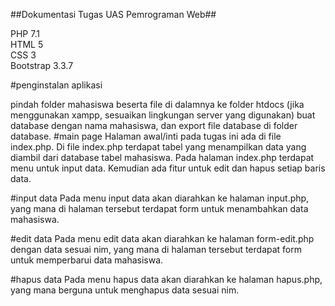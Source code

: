 ##Dokumentasi Tugas UAS Pemrograman Web##

PHP 7.1 <br>
HTML 5 <br>
CSS 3 <br>
Bootstrap 3.3.7 <br>

#penginstalan aplikasi

pindah folder mahasiswa beserta file di dalamnya ke folder htdocs (jika menggunakan xampp, sesuaikan lingkungan server yang digunakan)
buat database dengan nama mahasiswa, dan export file database di folder database.
#main page Halaman awal/inti pada tugas ini ada di file index.php. Di file index.php terdapat tabel yang menampilkan data yang diambil dari database tabel mahasiswa. Pada halaman index.php terdapat menu untuk input data. Kemudian ada fitur untuk edit dan hapus setiap baris data.

#input data Pada menu input data akan diarahkan ke halaman input.php, yang mana di halaman tersebut terdapat form untuk menambahkan data mahasiswa.

#edit data Pada menu edit data akan diarahkan ke halaman form-edit.php dengan data sesuai nim, yang mana di halaman tersebut terdapat form untuk memperbarui data mahasiswa.

#hapus data Pada menu hapus data akan diarahkan ke halaman hapus.php, yang mana berguna untuk menghapus data sesuai nim.